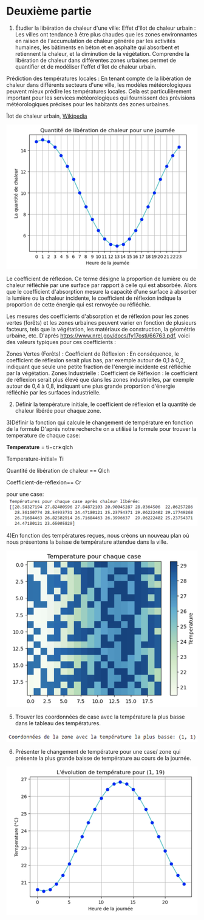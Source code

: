 # Deuxième partie

1) Étudier la libération de chaleur d'une ville:
Effet d'îlot de chaleur urbain : Les villes ont tendance à être plus chaudes que les zones environnantes en raison de l'accumulation de chaleur générée par les activités humaines, les bâtiments en béton et en asphalte qui absorbent et retiennent la chaleur, et la diminution de la végétation. Comprendre la libération de chaleur dans différentes zones urbaines permet de quantifier et de modéliser l'effet d'îlot de chaleur urbain.

Prédiction des températures locales : En tenant compte de la libération de chaleur dans différents secteurs d'une ville, les modèles météorologiques peuvent mieux prédire les températures locales. Cela est particulièrement important pour les services météorologiques qui fournissent des prévisions météorologiques précises pour les habitants des zones urbaines.

 Îlot de chaleur urbain, [Wikipedia](https://fr.wikipedia.org/wiki/%C3%8Elot_de_chaleur_urbain)

 ![image](https://raw.githubusercontent.com/are-dynamic-2024-g6/environnements/master/images/Capture%20d%E2%80%99e%CC%81cran%202024-04-28%20a%CC%80%2018.19.23.png)
 
Le coefficient de réflexion. Ce terme désigne la proportion de lumière ou de chaleur réfléchie par une surface par rapport à celle qui est absorbée. Alors que le coefficient d'absorption mesure la capacité d'une surface à absorber la lumière ou la chaleur incidente, le coefficient de réflexion indique la proportion de cette énergie qui est renvoyée ou réfléchie.

Les mesures des coefficients d'absorption et de réflexion pour les zones vertes (forêts) et les zones urbaines peuvent varier en fonction de plusieurs facteurs, tels que la végétation, les matériaux de construction, la géométrie urbaine, etc. D'aprés https://www.nrel.gov/docs/fy17osti/66763.pdf, voici des valeurs typiques pour ces coefficients :

Zones Vertes (Forêts) : Coefficient de Réflexion : En conséquence, le coefficient de réflexion serait plus bas, par exemple autour de 0,1 à 0,2, indiquant que seule une petite fraction de l'énergie incidente est réfléchie par la végétation.
Zones Industrielle : Coefficient de Réflexion : le coefficient de réflexion serait plus élevé que dans les zones industrielles, par exemple autour de 0,4 à 0,8, indiquant une plus grande proportion d'énergie réfléchie par les surfaces industrielle.


2) Définir la température initiale, le coefficient de réflexion et la quantité de chaleur libérée pour chaque zone.


3)Définir la fonction qui calcule le changement de température en fonction de la formule
D'aprés notre recherche on a utiliisé la formule pour trouver la temperature de chaque case:

**Temperature** = ti−cr∗qlch

Temperature-initial= Ti

Quantité de libération de chaleur == Qlch

Coefficient-de-réflexion== Cr

pour une case:
![image](https://raw.githubusercontent.com/are-dynamic-2024-g6/environnements/master/images/Capture%20d%E2%80%99e%CC%81cran%202024-04-28%20a%CC%80%2022.26.11.png)

4)En fonction des températures reçues, nous créons un nouveau plan où nous présentons la baisse de température attendue dans la ville.

![image](https://raw.githubusercontent.com/are-dynamic-2024-g6/environnements/master/images/Capture%20d%E2%80%99e%CC%81cran%202024-04-28%20a%CC%80%2018.27.50.png)


5) Trouver les coordonnées de case avec la température la plus basse dans le tableau des températures.

![image](https://raw.githubusercontent.com/are-dynamic-2024-g6/environnements/master/images/Capture%20d%E2%80%99e%CC%81cran%202024-04-28%20a%CC%80%2018.28.25.png)

6) Présenter le changement de température pour une case/ zone qui présente la plus grande baisse de température au cours de la journée.

![image](https://raw.githubusercontent.com/are-dynamic-2024-g6/environnements/master/images/Capture%20d%E2%80%99e%CC%81cran%202024-04-28%20a%CC%80%2018.29.02.png)


